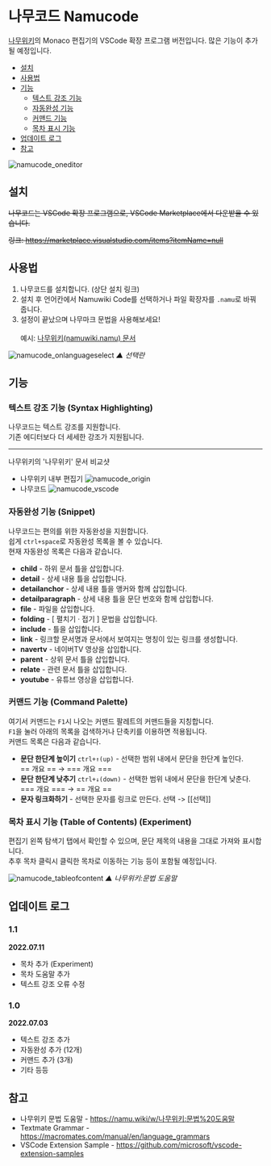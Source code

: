 # 나무코드 Namucode

[나무위키](https://namu.wiki)의 Monaco 편집기의 VSCode 확장 프로그램 버전입니다. 많은 기능이 추가될 예정입니다.

- [설치](#설치)
- [사용법](#사용법)
- [기능](#기능)
    - [텍스트 강조 기능](#텍스트-강조-기능-syntax-highlighting)
    - [자동완성 기능](#자동완성-기능-snippet)
    - [커맨드 기능](#커맨드-기능-command-palette)
    - [목차 표시 기능](#목차-표시-기능-table-of-contents-experiment)
- [업데이트 로그](#업데이트-로그)
- [참고](#참고)

![namucode_oneditor](https://user-images.githubusercontent.com/72603240/177030474-b7355ad7-83a2-4c6c-a39c-54ed28ead3f2.jpg)

## 설치
~~나무코드는 VSCode 확장 프로그램으로, VSCode Marketplace에서 다운받을 수 있습니다.~~

~~링크: https://marketplace.visualstudio.com/items?itemName=null~~

## 사용법
1. 나무코드를 설치합니다. (상단 설치 링크)
1. 설치 후 언어칸에서 Namuwiki Code를 선택하거나 파일 확장자를 `.namu`로 바꿔줍니다.
1. 설정이 끝났으며 나무마크 문법을 사용해보세요!\
\
예시: [나무위키(namuwiki.namu) 문서](https://github.com/jhk1090/namucode/blob/main/src/namuwiki.namu)

![namucode_onlanguageselect](https://user-images.githubusercontent.com/72603240/177031047-5ac630d1-f218-4a92-88bb-68a8453d8a35.png)
_▲ 선택란_

## 기능
### 텍스트 강조 기능 (Syntax Highlighting)
나무코드는 텍스트 강조를 지원합니다.\
기존 에디터보다 더 세세한 강조가 지원됩니다.

------
나무위키의 '나무위키' 문서 비교샷
* 나무위키 내부 편집기
![namucode_origin](https://user-images.githubusercontent.com/72603240/177030481-020df8da-1b36-4b11-b1c2-f3ecf6e7c32a.jpg)
* 나무코드
![namucode_vscode](https://user-images.githubusercontent.com/72603240/177030487-f90f862d-e264-49d6-b935-137fb6154905.png)
### 자동완성 기능 (Snippet)
나무코드는 편의를 위한 자동완성을 지원합니다.\
쉽게 `ctrl+space`로 자동완성 목록을 볼 수 있습니다.\
현재 자동완성 목록은 다음과 같습니다.

 - **child** - 하위 문서 틀을 삽입합니다.
 - **detail** - 상세 내용 틀을 삽입합니다.
 - **detailanchor** - 상세 내용 틀을 앵커와 함께 삽입합니다.
 - **detailparagraph** - 상세 내용 틀을 문단 번호와 함께 삽입합니다.
 - **file** - 파일을 삽입합니다.
 - **folding** - [ 펼치기 · 접기 ] 문법을 삽입합니다.
 - **include** - 틀을 삽입합니다.
 - **link** - 링크할 문서명과 문서에서 보여지는 명칭이 있는 링크를 생성합니다.
 - **navertv** - 네이버TV 영상을 삽입합니다.
 - **parent** - 상위 문서 틀을 삽입합니다.
 - **relate** - 관련 문서 틀을 삽입합니다.
 - **youtube** - 유튜브 영상을 삽입합니다.

### 커맨드 기능 (Command Palette)
여기서 커맨드는 `F1`시 나오는 커맨드 팔레트의 커맨드들을 지칭합니다.\
`F1`을 눌러 아래의 목록을 검색하거나 단축키를 이용하면 적용됩니다.\
커맨드 목록은 다음과 같습니다.

 - **문단 한단계 높이기** `ctrl+↑(up)` - 선택한 범위 내에서 문단을 한단계 높인다.\
 == 개요 == → === 개요 ===
 - **문단 한단계 낮추기** `ctrl+↓(down)` - 선택한 범위 내에서 문단을 한단계 낮춘다.\
 === 개요 === → == 개요 ==
 - **문자 링크화하기** - 선택한 문자를 링크로 만든다.
 선택 -> [[선택]]

### 목차 표시 기능 (Table of Contents) (Experiment)
편집기 왼쪽 탐색기 탭에서 확인할 수 있으며, 문단 제목의 내용을 그대로 가져와 표시합니다.\
추후 목차 클릭시 클릭한 목차로 이동하는 기능 등이 포함될 예정입니다.

![namucode_tableofcontent](https://user-images.githubusercontent.com/72603240/178151612-0395c438-57f3-4789-a497-b4cd6331bc91.png)
_▲ 나무위키:문법 도움말_
## 업데이트 로그
### 1.1
**2022.07.11**
- 목차 추가 (Experiment)
- 목차 도움말 추가
- 텍스트 강조 오류 수정

### 1.0
**2022.07.03**
- 텍스트 강조 추가
- 자동완성 추가 (12개)
- 커맨드 추가 (3개)
- 기타 등등
## 참고
 - 나무위키 문법 도움말 - https://namu.wiki/w/나무위키:문법%20도움말
 - Textmate Grammar - https://macromates.com/manual/en/language_grammars
 - VSCode Extension Sample - https://github.com/microsoft/vscode-extension-samples

